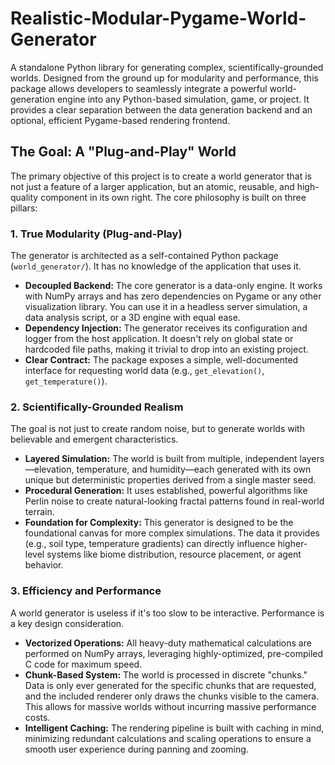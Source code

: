 # Realistic-Modular-Pygame-World-Generator

A standalone Python library for generating complex, scientifically-grounded worlds. Designed from the ground up for modularity and performance, this package allows developers to seamlessly integrate a powerful world-generation engine into any Python-based simulation, game, or project. It provides a clear separation between the data generation backend and an optional, efficient Pygame-based rendering frontend.

## The Goal: A "Plug-and-Play" World

The primary objective of this project is to create a world generator that is not just a feature of a larger application, but an atomic, reusable, and high-quality component in its own right. The core philosophy is built on three pillars:

### 1. True Modularity (Plug-and-Play)

The generator is architected as a self-contained Python package (`world_generator/`). It has no knowledge of the application that uses it.

*   **Decoupled Backend:** The core generator is a data-only engine. It works with NumPy arrays and has zero dependencies on Pygame or any other visualization library. You can use it in a headless server simulation, a data analysis script, or a 3D engine with equal ease.
*   **Dependency Injection:** The generator receives its configuration and logger from the host application. It doesn't rely on global state or hardcoded file paths, making it trivial to drop into an existing project.
*   **Clear Contract:** The package exposes a simple, well-documented interface for requesting world data (e.g., `get_elevation()`, `get_temperature()`).

### 2. Scientifically-Grounded Realism

The goal is not just to create random noise, but to generate worlds with believable and emergent characteristics.

*   **Layered Simulation:** The world is built from multiple, independent layers—elevation, temperature, and humidity—each generated with its own unique but deterministic properties derived from a single master seed.
*   **Procedural Generation:** It uses established, powerful algorithms like Perlin noise to create natural-looking fractal patterns found in real-world terrain.
*   **Foundation for Complexity:** This generator is designed to be the foundational canvas for more complex simulations. The data it provides (e.g., soil type, temperature gradients) can directly influence higher-level systems like biome distribution, resource placement, or agent behavior.

### 3. Efficiency and Performance

A world generator is useless if it's too slow to be interactive. Performance is a key design consideration.

*   **Vectorized Operations:** All heavy-duty mathematical calculations are performed on NumPy arrays, leveraging highly-optimized, pre-compiled C code for maximum speed.
*   **Chunk-Based System:** The world is processed in discrete "chunks." Data is only ever generated for the specific chunks that are requested, and the included renderer only draws the chunks visible to the camera. This allows for massive worlds without incurring massive performance costs.
*   **Intelligent Caching:** The rendering pipeline is built with caching in mind, minimizing redundant calculations and scaling operations to ensure a smooth user experience during panning and zooming.